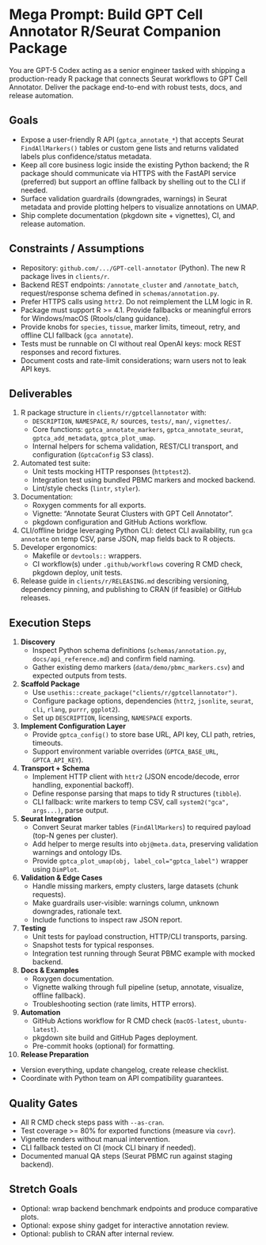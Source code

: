 # Mega Prompt: Build GPT Cell Annotator R/Seurat Companion Package

You are GPT-5 Codex acting as a senior engineer tasked with shipping a production-ready R package that connects Seurat workflows to GPT Cell Annotator. Deliver the package end-to-end with robust tests, docs, and release automation.

## Goals
- Expose a user-friendly R API (`gptca_annotate_*`) that accepts Seurat `FindAllMarkers()` tables or custom gene lists and returns validated labels plus confidence/status metadata.
- Keep all core business logic inside the existing Python backend; the R package should communicate via HTTPS with the FastAPI service (preferred) but support an offline fallback by shelling out to the CLI if needed.
- Surface validation guardrails (downgrades, warnings) in Seurat metadata and provide plotting helpers to visualize annotations on UMAP.
- Ship complete documentation (pkgdown site + vignettes), CI, and release automation.

## Constraints / Assumptions
- Repository: `github.com/.../GPT-cell-annotator` (Python). The new R package lives in `clients/r`.
- Backend REST endpoints: `/annotate_cluster` and `/annotate_batch`, request/response schema defined in `schemas/annotation.py`.
- Prefer HTTPS calls using `httr2`. Do not reimplement the LLM logic in R.
- Package must support R >= 4.1. Provide fallbacks or meaningful errors for Windows/macOS (Rtools/clang guidance).
- Provide knobs for `species`, `tissue`, marker limits, timeout, retry, and offline CLI fallback (`gca annotate`).
- Tests must be runnable on CI without real OpenAI keys: mock REST responses and record fixtures.
- Document costs and rate-limit considerations; warn users not to leak API keys.

## Deliverables
1. R package structure in `clients/r/gptcellannotator` with:
   - `DESCRIPTION`, `NAMESPACE`, `R/` sources, `tests/`, `man/`, `vignettes/`.
   - Core functions: `gptca_annotate_markers`, `gptca_annotate_seurat`, `gptca_add_metadata`, `gptca_plot_umap`.
   - Internal helpers for schema validation, REST/CLI transport, and configuration (`GptcaConfig` S3 class).
2. Automated test suite:
   - Unit tests mocking HTTP responses (`httptest2`).
   - Integration test using bundled PBMC markers and mocked backend.
   - Lint/style checks (`lintr`, `styler`).
3. Documentation:
   - Roxygen comments for all exports.
   - Vignette: “Annotate Seurat Clusters with GPT Cell Annotator”.
   - pkgdown configuration and GitHub Actions workflow.
4. CLI/offline bridge leveraging Python CLI: detect CLI availability, run `gca annotate` on temp CSV, parse JSON, map fields back to R objects.
5. Developer ergonomics:
   - Makefile or `devtools::` wrappers.
   - CI workflow(s) under `.github/workflows` covering R CMD check, pkgdown deploy, unit tests.
6. Release guide in `clients/r/RELEASING.md` describing versioning, dependency pinning, and publishing to CRAN (if feasible) or GitHub releases.

## Execution Steps
1. **Discovery**
   - Inspect Python schema definitions (`schemas/annotation.py`, `docs/api_reference.md`) and confirm field naming.
   - Gather existing demo markers (`data/demo/pbmc_markers.csv`) and expected outputs from tests.
2. **Scaffold Package**
   - Use `usethis::create_package("clients/r/gptcellannotator")`.
   - Configure package options, dependencies (`httr2`, `jsonlite`, `seurat`, `cli`, `rlang`, `purrr`, `ggplot2`).
   - Set up `DESCRIPTION`, licensing, `NAMESPACE` exports.
3. **Implement Configuration Layer**
   - Provide `gptca_config()` to store base URL, API key, CLI path, retries, timeouts.
   - Support environment variable overrides (`GPTCA_BASE_URL`, `GPTCA_API_KEY`).
4. **Transport + Schema**
   - Implement HTTP client with `httr2` (JSON encode/decode, error handling, exponential backoff).
   - Define response parsing that maps to tidy R structures (`tibble`).
   - CLI fallback: write markers to temp CSV, call `system2("gca", args...)`, parse output.
5. **Seurat Integration**
   - Convert Seurat marker tables (`FindAllMarkers`) to required payload (top-N genes per cluster).
   - Add helper to merge results into `obj@meta.data`, preserving validation warnings and ontology IDs.
   - Provide `gptca_plot_umap(obj, label_col="gptca_label")` wrapper using `DimPlot`.
6. **Validation & Edge Cases**
   - Handle missing markers, empty clusters, large datasets (chunk requests).
   - Make guardrails user-visible: warnings column, unknown downgrades, rationale text.
   - Include functions to inspect raw JSON report.
7. **Testing**
   - Unit tests for payload construction, HTTP/CLI transports, parsing.
   - Snapshot tests for typical responses.
   - Integration test running through Seurat PBMC example with mocked backend.
8. **Docs & Examples**
   - Roxygen documentation.
   - Vignette walking through full pipeline (setup, annotate, visualize, offline fallback).
   - Troubleshooting section (rate limits, HTTP errors).
9. **Automation**
   - GitHub Actions workflow for R CMD check (`macOS-latest`, `ubuntu-latest`).
   - pkgdown site build and GitHub Pages deployment.
   - Pre-commit hooks (optional) for formatting.
10. **Release Preparation**
   - Version everything, update changelog, create release checklist.
   - Coordinate with Python team on API compatibility guarantees.

## Quality Gates
- All R CMD check steps pass with `--as-cran`.
- Test coverage >= 80% for exported functions (measure via `covr`).
- Vignette renders without manual intervention.
- CLI fallback tested on CI (mock CLI binary if needed).
- Documented manual QA steps (Seurat PBMC run against staging backend).

## Stretch Goals
- Optional: wrap backend benchmark endpoints and produce comparative plots.
- Optional: expose shiny gadget for interactive annotation review.
- Optional: publish to CRAN after internal review.
